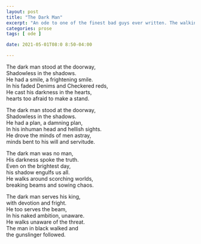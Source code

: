 ```yaml
---
layout: post
title: "The Dark Man"
excerpt: "An ode to one of the finest bad guys ever written. The walking-dude is perhaps one of Stephen Kings most realistic monsters. The chills he inspires are next to no one, not even IT."
categories: prose
tags: [ ode ]

date: 2021-05-01T08:0 8:50-04:00

---
```



The dark man stood at the doorway, \
Shadowless in the shadows. \
He had a smile, a frightening smile. \
In his faded Denims and Checkered reds, \
He cast his darkness in the hearts, \
hearts too afraid to make a stand.

The dark man stood at the doorway, \
Shadowless in the shadows. \
He had a plan, a damning plan, \
In his inhuman head and hellish sights. \
He drove the minds of men astray, \
minds bent to his will and servitude.

The dark man was no man, \
His darkness spoke the truth. \
Even on the brightest day, \
his shadow engulfs us all. \
He walks around scorching worlds, \
breaking beams and sowing chaos.

The dark man serves his king, \
with devotion and fright. \
He too serves the beam, \
In his naked ambition, unaware. \
He walks unaware of the threat. \
The man in black walked and \
the gunslinger followed.
